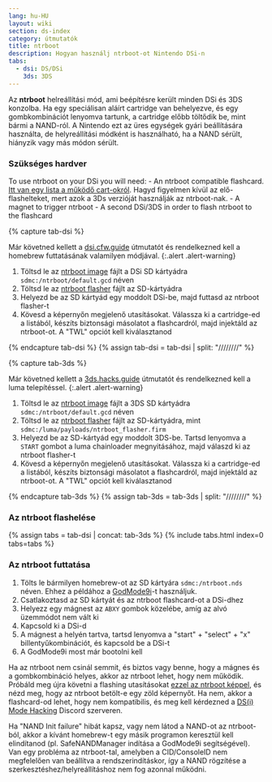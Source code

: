 ```yaml
---
lang: hu-HU
layout: wiki
section: ds-index
category: útmutatók
title: ntrboot
description: Hogyan használj ntrboot-ot Nintendo DSi-n
tabs:
  - dsi: DS/DSi
    3ds: 3DS
---
```


Az **ntrboot** helreállítási mód, ami beépítésre került minden DSi és 3DS konzolba. Ha egy speciálisan aláírt cartridge van behelyezve, és egy gombkombinációt lenyomva tartunk, a cartridge előbb töltődik be, mint bármi a NAND-ról. A Nintendo ezt az üres egységek gyári beállítására használta, de helyreállítási módként is használható, ha a NAND sérült, hiányzik vagy más módon sérült.

### Szükséges hardver

To use ntrboot on your DSi you will need:
\- An ntrboot compatible flashcard. [Itt van egy lista a működő cart-okról](https://www.flashcarts.net/ntrboot-ds-carts.html?tab=flashable). Hagyd figyelmen kívül az elő-flashelteket, mert azok a 3Ds verzióját használják az ntrboot-nak.
\- A magnet to trigger ntrboot
\- A second DSi/3DS in order to flash ntrboot to the flashcard

{% capture tab-dsi %}

Már követned kellett a [dsi.cfw.guide](https://dsi.cfw.guide) útmutatót és rendelkezned kell a homebrew futtatásának valamilyen módjával.
{:.alert .alert-warning}

1. Töltsd le az [ntrboot image](/assets/files/default.gcd) fájlt a DSi SD kártyádra `sdmc:/ntrboot/default.gcd` néven
2. Töltsd le az [ntrboot flasher](/assets/files/ntrboot_flasher_nds.nds) fájlt az SD-kártyádra
3. Helyezd be az SD kártyád egy moddolt DSi-be, majd futtasd az ntrboot flasher-t
4. Kövesd a képernyőn megjelenő utasításokat. Válassza ki a cartridge-ed a listából, készíts biztonsági másolatot a flashcardról, majd injektáld az ntrboot-ot. A "TWL" opciót kell kiválasztanod

{% endcapture tab-dsi %}
{% assign tab-dsi = tab-dsi | split: "////////" %}

{% capture tab-3ds %}

Már követned kellett a [3ds.hacks.guide](https://3ds.hacks.guide) útmutatót és rendelkezned kell a luma telepítéssel.
{:.alert .alert-warning}

1. Töltsd le az [ntrboot image](/assets/files/default.gcd) fájlt a 3DS SD kártyádra `sdmc:/ntrboot/default.gcd` néven
2. Töltsd le az [ntrboot flasher](/assets/files/ntrboot_flasher.firm) fájlt az SD-kártyádra, mint `sdmc:/luma/payloads/ntrboot_flasher.firm`
3. Helyezd be az SD-kártyád egy moddolt 3DS-be. Tartsd lenyomva a `START` gombot a luma chainloader megnyitásához, majd válaszd ki az ntrboot flasher-t
4. Kövesd a képernyőn megjelenő utasításokat. Válassza ki a cartridge-ed a listából, készíts biztonsági másolatot a flashcardról, majd injektáld az ntrboot-ot. A "TWL" opciót kell kiválasztanod

{% endcapture tab-3ds %}
{% assign tab-3ds = tab-3ds | split: "////////" %}

### Az ntrboot flashelése

{% assign tabs = tab-dsi | concat: tab-3ds %}
{% include tabs.html index=0 tabs=tabs %}

### Az ntrboot futtatása

1. Tölts le bármilyen homebrew-ot az SD kártyára `sdmc:/ntrboot.nds` néven. Ehhez a példához a [GodMode9i](https://github.com/DS-Homebrew/GodMode9i/releases/)-t használjuk.
2. Csatlakoztasd az SD kártyát és az ntrboot flashcard-ot a DSi-dhez
3. Helyezz egy mágnest az `ABXY` gombok közelébe, amíg az alvó üzemmódot nem vált ki
4. Kapcsold ki a DSi-d
5. A mágnest a helyén tartva, tartsd lenyomva a "start" + "select" + "x" billentyűkombinációt, és kapcsold be a DSi-t
6. A GodMode9i most már bootolni kell

Ha az ntrboot nem csinál semmit, és biztos vagy benne, hogy a mágnes és a gombkombináció helyes, akkor az ntrboot lehet, hogy nem működik. Próbáld meg újra követni a flashing utasításokat [ezzel az ntrboot képpel](/assets/files/default_green.gcd), és nézd meg, hogy az ntrboot betölt-e egy zöld képernyőt. Ha nem, akkor a flashcard-od lehet, hogy nem kompatibilis, és meg kell kérdezned a [DS(i) Mode Hacking](https://ds-homebrew.com/discord) Discord szerveren.

Ha "NAND Init failure" hibát kapsz, vagy nem látod a NAND-ot az ntrboot-ból, akkor a kívánt homebrew-t egy másik programon keresztül kell elindítanod (pl. SafeNANDManager indítása a GodMode9i segítségével). Van egy probléma az ntrboot-tal, amelyben a CID/ConsoleID nem megfelelően van beállítva a rendszerindításkor, így a NAND rögzítése a szerkesztéshez/helyreállításhoz nem fog azonnal működni.
